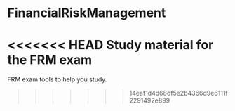 # FinancialRiskManagement
<<<<<<< HEAD
Study material for the FRM exam
=======
FRM exam tools to help you study.
>>>>>>> 14eaf1d4d68df5e2b4366d9e6111f2291492e899
